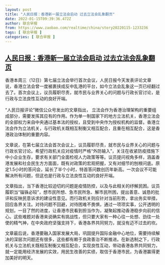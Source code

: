 ```yaml
---
layout: post
title: "人民日报：​香港新一届立法会启动 过去立法会乱象翻页"
date: 2022-01-15T09:39:36.472Z
author: 联合早报
from: https://www.zaobao.com/realtime/china/story20220115-1233236
tags: [ 联合早报 ]
categories: [ 联合早报 ]
---
```

<!--1642258860000-->
[人民日报：​香港新一届立法会启动 过去立法会乱象翻页](https://www.zaobao.com/realtime/china/story20220115-1233236)
------

<div>
<p>香港本周三（12日）第七届立法会举行首次会议，人民日报今天发表评论文章说，香港立法会曾一度被裹挟成反中乱港的平台，如今立法会乱象这一页已经翻过去了。首次会议上，议员履职尽责，就市民与业界关心的问题与行政长官讨论，是行政与立法良性互动的良好开端。<br>&nbsp;<br>“人民日报评论”微信公众号发出的文章指出， 立法会作为香港治理架构的重要组成部分，需要发挥其应有的作用。作为单一制国家下的地方立法机关，香港立法会的全部权力来自中央通过基本法的授权，且受到中央作为授权机构的监督。香港立法会作为立法机关，与行政机关既相互制衡又相互配合，且重在相互配合，这是香港政治体制的重要内容。</p><p>文章说，在第七届立法会首次会议上，议员履职尽责，就市民与业界关心的问题与行政长官讨论。希望行政机关应对疫情时严格“外防输入”，关注在收紧防疫措施下中小企业生存，要求有关部门全面检视人力政策等等。议员提问视角多样，涵盖香港发展和社会民生方方面面，既有对政策的宏观把握，又有对细节的刨根问底。原定1.5小时的答问会，延长了半个小时，特首答问数创历年新高。一次会议不可能解决所有问题，但这也是行政与立法良性互动的良好开端。</p><p>文章指出，当下香港比较迫切的问题是疫情防控，以及与此相关的纾解民困。议员履职当“锱铢必较”，想市民所想、急市民所急、解市民所困，提出善意、诚恳的批评和反映民意诉求的建设性意见。而行政机关则应针对当前形势，拿出务实举措，回应各界关注。对待问题不回避，对待困难不畏惧，通过一项项实事，公开透明的规划，一目了然的进度，让香港市民看到担当作为，凝聚起推动香港稳步向前的信心。这些难题对香港来说确实有挑战性，但只要大家有一种心往一处想、劲往一处使的精气神，在中央政府坚强支持下，香港各界共同努力，就没有迈不过去的坎。</p><section id="imu"><div id="dfp-ad-imu1">        </div></section><p>文章最后说，香港要融入国家发展大局，巩固提升国际金融中心地位，需要持续解决的深层次问题还有很多，这些都有赖于良政善治不断推进。在新选制之下，行政机关与立法机关既相互制衡又相互配合，实现良性互动，带动香港各界共同努力，就一定能用经济发展的实效，用民生改善的实绩，取信于香港市民，为香港赢得更加美好的明天。</p>      <div class="cx_paywall_placeholder" id="sph_cdp_40"></div>
</div>
